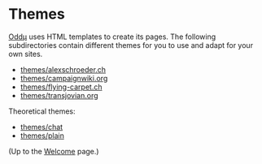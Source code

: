 # Themes

[Oddµ](../index) uses HTML templates to create its pages. The following
subdirectories contain different themes for you to use and adapt for
your own sites.

- [themes/alexschroeder.ch](alexschroeder.ch/README)
- [themes/campaignwiki.org](campaignwiki.org/README)
- [themes/flying-carpet.ch](flying-carpet.ch/README)
- [themes/transjovian.org](transjovian.org/README)

Theoretical themes:

- [themes/chat](chat/README)
- [themes/plain](plain/README)

(Up to the [Welcome](../index) page.)
